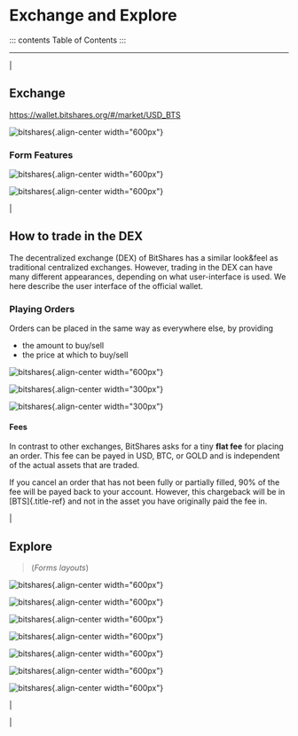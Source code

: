# Exchange and Explore

::: contents
Table of Contents
:::

------------------------------------------------------------------------

| 

## Exchange

<https://wallet.bitshares.org/#/market/USD_BTS>

![bitshares](../images/dex-exchange1.png){.align-center width="600px"}

### Form Features

![bitshares](../images/dex-exchange-h1.png){.align-center width="600px"}

![bitshares](../images/dex-exchange-h2.png){.align-center width="600px"}

| 

## How to trade in the DEX

The decentralized exchange (DEX) of BitShares has a similar look&feel as
traditional centralized exchanges. However, trading in the DEX can have
many different appearances, depending on what user-interface is used. We
here describe the user interface of the official wallet.

### Playing Orders

Orders can be placed in the same way as everywhere else, by providing

-   the amount to buy/sell
-   the price at which to buy/sell

![bitshares](../images/dex-trading1.png){.align-center width="600px"}

![bitshares](../images/dex-buybts.png){.align-center width="300px"}

![bitshares](../images/dex-borrow-bitusd.png){.align-center
width="300px"}

#### Fees

In contrast to other exchanges, BitShares asks for a tiny **flat fee**
for placing an order. This fee can be payed in USD, BTC, or GOLD and is
independent of the actual assets that are traded.

If you cancel an order that has not been fully or partially filled, 90%
of the fee will be payed back to your account. However, this chargeback
will be in [BTS]{.title-ref} and not in the asset you have originally
paid the fee in.

| 

## Explore

> (*Forms layouts*)

![bitshares](../images/dex-explore.png){.align-center width="600px"}

![bitshares](../images/Holders/ex-assets.png){.align-center
width="600px"}

![bitshares](../images/Holders/trade-market-overview.png){.align-center
width="600px"}

![bitshares](../images/Holders/ex-fees2.png){.align-center
width="600px"}

![bitshares](../images/Holders/ex-fees3.png){.align-center
width="600px"}

![bitshares](../images/Holders/ex-fees4.png){.align-center
width="600px"}

![bitshares](../images/Holders/ex-fees5.png){.align-center
width="600px"}

| 

| 
